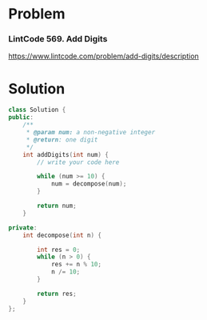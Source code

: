 
# Problem
### LintCode 569. Add Digits
https://www.lintcode.com/problem/add-digits/description

# Solution
```c++
class Solution {
public:
    /**
     * @param num: a non-negative integer
     * @return: one digit
     */
    int addDigits(int num) {
        // write your code here

        while (num >= 10) {
            num = decompose(num);
        }

        return num;
    }

private:
    int decompose(int n) {

        int res = 0;
        while (n > 0) {
            res += n % 10;
            n /= 10;
        }

        return res;
    }
};
```